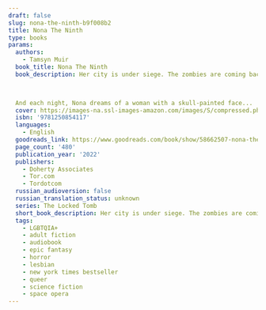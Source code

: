 ```yaml
---
draft: false
slug: nona-the-ninth-b9f008b2
title: Nona The Ninth
type: books
params:
  authors:
    - Tamsyn Muir
  book_title: Nona The Ninth
  book_description: Her city is under siege. The zombies are coming back. And all Nona wants is a birthday party. In many ways, Nona is like other people. She lives with her family, has a job at her local school, and loves walks on the beach and meeting new dogs. But Nona's not like other people. Six months ago she woke up in a stranger's body, and she's afraid she might have to give it back. The whole city is falling to pieces. A monstrous blue sphere hangs on the horizon, ready to tear the planet apart. Blood of Eden forces have surrounded the last Cohort facility and wait for the Emperor Undying to come calling. Their leaders want Nona to be the weapon that will save them from the Nine Houses. Nona would prefer to live an ordinary life with the people she loves, with Pyrrha and Camilla and Palamedes, but she also knows that nothing lasts forever.

  

  And each night, Nona dreams of a woman with a skull-painted face...
  cover: https://images-na.ssl-images-amazon.com/images/S/compressed.photo.goodreads.com/books/1643298298i/58662507.jpg
  isbn: '9781250854117'
  languages:
    - English
  goodreads_link: https://www.goodreads.com/book/show/58662507-nona-the-ninth
  page_count: '480'
  publication_year: '2022'
  publishers:
    - Doherty Associates
    - Tor.com
    - Tordotcom
  russian_audioversion: false
  russian_translation_status: unknown
  series: The Locked Tomb
  short_book_description: Her city is under siege. The zombies are coming back.
  tags:
    - LGBTQIA+
    - adult fiction
    - audiobook
    - epic fantasy
    - horror
    - lesbian
    - new york times bestseller
    - queer
    - science fiction
    - space opera
---
```


